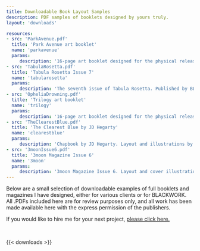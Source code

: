 ```yaml
---
title: Downloadable Book Layout Samples
description: PDF samples of booklets designed by yours truly.
layout: 'downloads'

resources:
- src: 'ParkAvenue.pdf'
  title: 'Park Avenue art booklet'
  name: 'parkavenue'
  params:
     description: '16-page art booklet designed for the physical release of the album Park Avenue by Coma Roulette. Published by Akashic Envoy Records, 2019.'
- src: 'TabulaRosetta.pdf'
  title: 'Tabula Rosetta Issue 7'
  name: 'tabularosetta'
  params:
     description: 'The seventh issue of Tabula Rosetta. Published by BLACKWORK, 2019.'
- src: 'OpheliaDrowning.pdf'
  title: 'Trilogy art booklet'
  name: 'trilogy'
  params:
     description: '16-page art booklet designed for the physical release of the album Trilogy by Ophelia Drowning. Published by Akashic Envoy Records, 2020.'
- src: 'TheClearestBlue.pdf'
  title: 'The Clearest Blue by JD Hegarty'
  name: 'clearestblue'
  params:
     description: 'Chapbook by JD Hegarty. Layout and illustrations by me. Published by JD Hegarty, 2020. Also available here: https://jdhegarty.gumroad.com/l/Nlcrb'
- src: '3moonIssue6.pdf'
  title: '3moon Magazine Issue 6'
  name: '3moon'
  params:
     description: '3moon Magazine Issue 6. Layout and cover illustrations by me. Published by 3moon Magazine, 2021. Also available at https://3moonmagazine.com'
---
```


Below are a small selection of downloadable examples of full booklets and magazines I have designed, either for various clients or for BLACKWORK. All .PDFs included here are for review purposes only, and all work has been made available here with the express permission of the publishers.

If you would like to hire me for your next project, [please click here.](/contact)

<br/>

{{< downloads >}}
